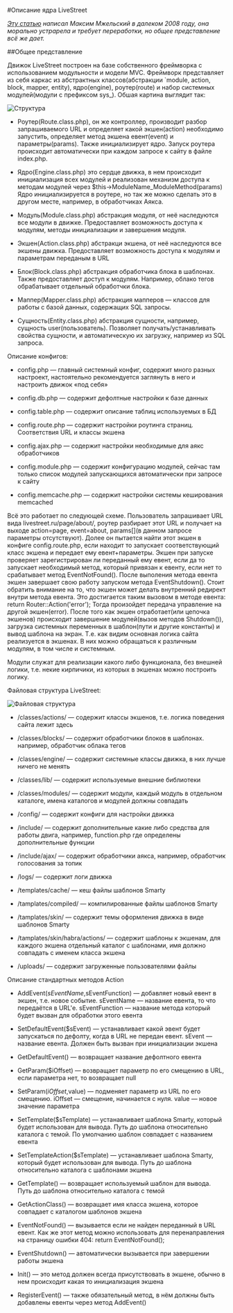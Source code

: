 #Описание ядра LiveStreet

*[Эту статью](http://livestreet.ru/blog/dev_documentation/113.html) написал Максим Мжельский в далеком 2008 году, она морально устрарела и требует переработки, но общее представление всё же дает.*

##Общее представление

Движок LiveStreet построен на базе собственного фреймворка с использованием модульности и модели MVC.
Фреймворк представляет из себя каркас из абстрактных классов(абстракции `module, action, block, mapper, entity), ядро(engine), роутер(route) и набор системных модулей(модули с префиксом sys_).
Обшая картина выглядит так:

![Структура](http://livestreet.ru/uploads/images/1/ab5cb2212d.png)

* Роутер(Route.class.php), он же контроллер, производит разбор запрашиваемого URL и определяет какой экшен(action) необходимо запустить, определяет метод экшена евент(event) и параметры(params). Также инициализирует ядро. Запуск роутера происходит автоматически при каждом запросе к сайту в файле index.php.

* Ядро(Engine.class.php) это сердце движка, в нем происходит инициализация всех модулей и реализован механизм доступа к методам модулей через $this->ModuleName_ModuleMethod(params) Ядро инициализируется в роутере, но так же можно сделать это в другом месте, например, в обработчиках Аякса.

* Модуль(Module.class.php) абстракция модуля, от неё наследуются все модули в движке. Предоставляет возможность доступа к модулям, методы инициализации и завершения модуля.

* Экшен(Action.class.php) абстракци экшена, от неё наследуются все экшены движка. Предоставляет возможность доступа к модулям и параметрам переданым в URL

* Блок(Block.class.php) абстракция обработчика блока в шаблонах. Также предоставляет доступ к модулям. Например, облако тегов обрабатывает отдельный обработчки блока.

* Маппер(Mapper.class.php) абстракция мапперов — классов для работы с базой данных, содержащих SQL запросы.

* Сущность(Entity.class.php) абстракция сущности, например, сущность user(пользователь). Позволяет получать/устанавливать свойства сущности, и автоматическую их загрузку, например из SQL запроса.

Описание конфигов:

* config.php — главный системный конфиг, содержит много разных настроект, настоятельно рекомендуется заглянуть в него и настроить движок «под себя»

* config.db.php — содержит дефолтные настройки к базе данных

* config.table.php — содержит описание таблиц используемых в БД

* config.route.php — содержит настройки роутинга страниц. Соответствия URL и классы экшена

* config.ajax.php — содержит настройки необходимые для аякс обработчиков

* config.module.php — содержит конфигурацию модулей, сейчас там только список модулей запускающихся автоматически при запросе к сайту

* config.memcache.php — содержит настройки системы кеширования memcached

Всё это работает по следующей схеме.
Пользователь запрашивает URL вида livestreet.ru/page/about/, роутер разбирает этот URL и получает на выходе action=page, event=about, params[](в данном запросе параметры отсутствуют).
Долее он пытается найти этот экшен в конфиге config.route.php, если находит то запускает соответствующий класс экшена и передает ему евент+параметры. Экшен при запуске проверяет зарегистрирован ли переданный ему евент, если да то запускает необходимый метод, который привязан к евенту, если нет то срабатывает метод EventNotFound(). После выполения метода евента экшен завершает свою работу запуском метода EventShutdown().
Стоит обратить внимание на то, что экшен может делать внутренний редирект внутри метода евента. Это достигается таким вызовом в методе евента: return Router::Action('error'); Тогда произойдет передача управление на другой экшен(error). После того как экшен отработает(или цепочка экшенов) происходит завершение модулей(вызов методов Shutdown()), загрузка системных переменных в шаблон(пути и другие константы) и вывод шаблона на экран. Т.е. как видим основная логика сайта реализуется в экшенах. В них можно обращаться к различным модулям, в том числе и системным.

Модули служат для реализации какого либо функционала, без внешней логики, т.е. некие кирпичики, из которых в экшенах можно построить логику.

Файловая структура LiveStreet:

![Файловая структура](http://livestreet.ru/uploads/images/1/e847c5257f.gif)

* /classes/actions/ — содержит классы экшенов, т.е. логика поведения сайта лежит здесь

* /classes/blocks/ — содержит обработчики блоков в шаблонах. например, обработчик облака тегов

* /classes/engine/ — содержит системные классы движка, в них лучше ничего не менять

* /classes/lib/ — содержит используемые внешние библиотеки

* /classes/modules/ — содержит модули, каждый модуль в отдельном каталоге, имена каталогов и модулей должны совпадать

* /config/ — содержит конфиги для настройки движка

* /include/ — содержит дополнительные какие либо средства для работы двига, например, function.php где определены дополнительные функции

* /include/ajax/ — содержит обработчики аякса, например, обработчик голосования за топик

* /logs/ — содержит логи движка

* /templates/cache/ — кеш файлы шаблонов Smarty

* /tamplates/compiled/ — компилированные файлы шаблонов Smarty

* /tamplates/skin/ — содержит темы оформления движка в виде шаблонов Smarty

* /tamplates/skin/habra/actions/ — содержит шаблоны к экшенам, для каждого экшена отдельный каталог с шаблонами, имя должно совпадать с именем класса экшена

* /uploads/ — содержит загруженные пользователями файлы

Описание стандартных методов Action

* AddEvent($sEventName,$sEventFunction) — добавляет новый евент в экшен, т.е. новое событие. sEventName — название евента, то что передаётся в URL'е. sEventFunction — название метода который будет вызван для обработки этого евента

* SetDefaultEvent($sEvent) — устанавливает какой эвент будет запускаться по дефолту, когда в URL не передан евент. sEvent — название евента. Должен быть вызван при инициализации экшена

* GetDefaultEvent() — возвращает название дефолтного евента

* GetParam($iOffset) — возвращает параметр по его смещению в URL, если параметра нет, то возвращает null

* SetParam($iOffset,$value) — подменяет параметр из URL по его смещению. iOffset — смещение, начинается с нуля. value — новое значение параметра

* SetTemplate($sTemplate) — устанавливает шаблона Smarty, который будет использован для вывода. Путь до шаблона относительно каталога с темой. По умолчанию шаблон совпадает с названием евента

* SetTemplateAction($sTemplate) — устанавливает шаблона Smarty, который будет использован для вывода. Путь до шаблона относительно каталога с шаблонами экшена

* GetTemplate() — возвращает используемый шаблон для вывода. Путь до шаблона относительно каталога с темой

* GetActionClass() — возвращает имя класса экшена, которое совпадает с каталогом шаблонов экшена

* EventNotFound() — вызывается если не найден переданный в URL евент. Как же этот метод можно использовать для перенаправления на страницу ошибки 404: return EventNotFound();

* EventShutdown() — автоматически вызывается при завершении работы экшена

* Init() — это метод должен всегда присутствовать в экшене, обычно в нем происходит какая то инициализация экшена

* RegisterEvent() — также обязательный метод, в нём должны быть добавлены евенты через метод AddEvent()
